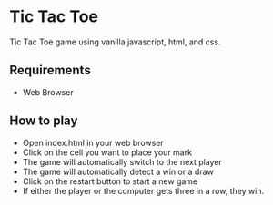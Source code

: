 # Tic Tac Toe
Tic Tac Toe game using vanilla javascript, html, and css.
## Requirements
- Web Browser
## How to play
- Open index.html in your web browser
- Click on the cell you want to place your mark
- The game will automatically switch to the next player
- The game will automatically detect a win or a draw
- Click on the restart button to start a new game
- If either the player or the computer gets three in a row, they win.